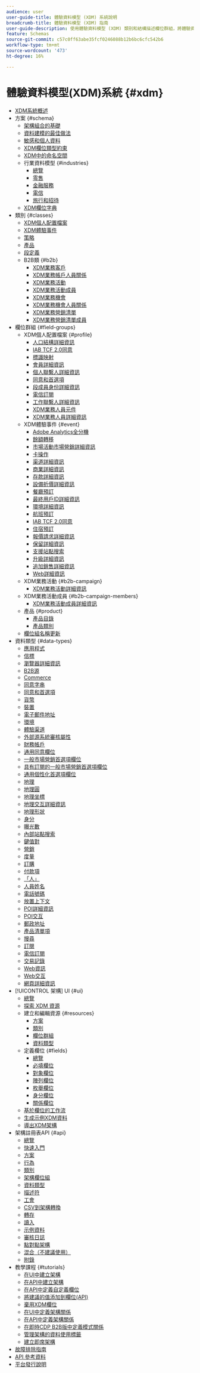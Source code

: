 ```yaml
---
audience: user
user-guide-title: 體驗資料模型 (XDM) 系統說明
breadcrumb-title: 體驗資料模型 (XDM) 指南
user-guide-description: 使用體驗資料模型 (XDM) 類別和結構描述欄位群組，將體驗資料標準化。
feature: Schemas
source-git-commit: c57c0ff63abe35fcf0246088b12b6bc6cfc542b6
workflow-type: tm+mt
source-wordcount: '473'
ht-degree: 16%

---
```



# 體驗資料模型(XDM)系統 {#xdm}

* [XDM系統概述](home.md)
* 方案 {#schema}
   * [架構組合的基礎](schema/composition.md)
   * [資料建模的最佳做法](schema/best-practices.md)
   * [敏感和個人資料](./schema/sensitive-and-personal-data.md)
   * [XDM欄位類型約束](schema/field-constraints.md)
   * [XDM中的命名空間](./schema/namespaces.md)
   * 行業資料模型 {#industries}
      * [總覽](./schema/industries/overview.md)
      * [零售](./schema/industries/retail.md)
      * [金融服務](./schema/industries/financial.md)
      * [電信](./schema/industries/telecom.md)
      * [旅行和招待](./schema/industries/travel-hospitality.md)
   * [XDM欄位字典](schema/field-dictionary.md)
* 類別 {#classes}
   * [XDM個人配置檔案](./classes/individual-profile.md)
   * [XDM體驗事件](./classes/experienceevent.md)
   * [策略](./classes/policy.md)
   * [產品](./classes/product.md)
   * [段定義](./classes/segment-definition.md)
   * B2B類 {#b2b}
      * [XDM業務客戶](./classes/b2b/business-account.md)
      * [XDM業務帳戶人員關係](./classes/b2b/business-account-person-relation.md)
      * [XDM業務活動](./classes/b2b/business-campaign.md)
      * [XDM業務活動成員](./classes/b2b/business-campaign-members.md)
      * [XDM業務機會](./classes/b2b/business-opportunity.md)
      * [XDM業務機會人員關係](./classes/b2b/business-opportunity-person-relation.md)
      * [XDM業務營銷清單](./classes/b2b/business-marketing-list.md)
      * [XDM業務營銷清單成員](./classes/b2b/business-marketing-list-members.md)
* 欄位群組 {#field-groups}
   * XDM個人配置檔案 {#profile}
      * [人口結構詳細資訊](./field-groups/profile/demographic-details.md)
      * [IAB TCF 2.0同意](./field-groups/profile/iab.md)
      * [標識映射](./field-groups/profile/identitymap.md)
      * [會員詳細資訊](./field-groups/profile/loyalty-details.md)
      * [個人聯繫人詳細資訊](./field-groups/profile/personal-contact-details.md)
      * [同意和首選項](./field-groups/profile/consents.md)
      * [段成員身份詳細資訊](./field-groups/profile/segmentation.md)
      * [電信訂閱](./field-groups/profile/telecom-subscription.md)
      * [工作聯繫人詳細資訊](./field-groups/profile/work-contact-details.md)
      * [XDM業務人員元件](./field-groups/profile/business-person-components.md)
      * [XDM業務人員詳細資訊](./field-groups/profile/business-person-details.md)
   * XDM體驗事件 {#event}
      * [Adobe Analytics全分機](./field-groups/event/analytics-full-extension.md)
      * [餘額轉移](./field-groups/event/balance-transfers.md)
      * [市場活動市場營銷詳細資訊](./field-groups/event/campaign-marketing-details.md)
      * [卡操作](./field-groups/event/card-actions.md)
      * [渠道詳細資訊](./field-groups/event/channel-details.md)
      * [商業詳細資訊](./field-groups/event/commerce-details.md)
      * [存款詳細資訊](./field-groups/event/deposit-details.md)
      * [設備折價詳細資訊](./field-groups/event/device-trade-in-details.md)
      * [餐廳預訂](./field-groups/event/dining-reservation.md)
      * [最終用戶ID詳細資訊](./field-groups/event/enduserids.md)
      * [環境詳細資訊](./field-groups/event/environment-details.md)
      * [航班預訂](./field-groups/event/flight-reservation.md)
      * [IAB TCF 2.0同意](./field-groups/event/iab.md)
      * [住宿預訂](./field-groups/event/lodging-reservation.md)
      * [報價請求詳細資訊](./field-groups/event/quote-request-details.md)
      * [保留詳細資訊](./field-groups/event/reservation-details.md)
      * [支援站點搜索](./field-groups/event/support-site-search.md)
      * [升級詳細資訊](./field-groups/event/upgrade-details.md)
      * [追加銷售詳細資訊](./field-groups/event/upsell-details.md)
      * [Web詳細資訊](./field-groups/event/web-details.md)
   * XDM業務活動 {#b2b-campaign}
      * [XDM業務活動詳細資訊](./field-groups/b2b-campaign/details.md)
   * XDM業務活動成員 {#b2b-campaign-members}
      * [XDM業務活動成員詳細資訊](./field-groups/b2b-campaign-members/details.md)
   * 產品 {#product}
      * [產品目錄](./field-groups/product/product-catalog.md)
      * [產品類別](./field-groups/product/product-category.md)
   * [欄位組名稱更新](./field-groups/name-updates.md)
* 資料類型 {#data-types}
   * [應用程式](./data-types/application.md)
   * [信標](./data-types/beacon.md)
   * [瀏覽器詳細資訊](./data-types/browser-details.md)
   * [B2B源](./data-types/b2b-source.md)
   * [Commerce](./data-types/commerce.md)
   * [同意字串](./data-types/consent-string.md)
   * [同意和首選項](./data-types/consents.md)
   * [貨幣](./data-types/currency.md)
   * [裝置](./data-types/device.md)
   * [電子郵件地址](./data-types/email-address.md)
   * [環境](./data-types/environment.md)
   * [體驗渠道](./data-types/experience-channel.md)
   * [外部源系統審核屬性](./data-types/external-source-system-audit-attributes.md)
   * [財務帳戶](./data-types/financial-account.md)
   * [通用同意欄位](./data-types/consent-field.md)
   * [一般市場營銷首選項欄位](./data-types/marketing-field.md)
   * [具有訂閱的一般市場營銷首選項欄位](./data-types/marketing-field-subscriptions.md)
   * [通用個性化首選項欄位](./data-types/personalization-field.md)
   * [地理](./data-types/geo.md)
   * [地理圓](./data-types/geo-circle.md)
   * [地理坐標](./data-types/geo-coordinates.md)
   * [地理交互詳細資訊](./data-types/geo-interaction-details.md)
   * [地理形狀](./data-types/geo-shape.md)
   * [身分](./data-types/identity.md)
   * [曝光數](./data-types/impressions.md)
   * [內部站點搜索](./data-types/internal-site-search.md)
   * [鍵值對](./data-types/key-value-pair.md)
   * [營銷](./data-types/marketing.md)
   * [度量](./data-types/measure.md)
   * [訂購](./data-types/order.md)
   * [付款項](./data-types/payment-item.md)
   * [「人」](./data-types/person.md)
   * [人員姓名](./data-types/person-name.md)
   * [電話號碼](./data-types/phone-number.md)
   * [放置上下文](./data-types/place-context.md)
   * [POI詳細資訊](./data-types/poi-details.md)
   * [POI交互](./data-types/poi-interaction.md)
   * [郵政地址](./data-types/postal-address.md)
   * [產品清單項](./data-types/product-list-item.md)
   * [搜尋](./data-types/search.md)
   * [訂閱](./data-types/subscription.md)
   * [電信訂閱](./data-types/telecom-subscription.md)
   * [交易記錄](./data-types/transaction.md)
   * [Web資訊](./data-types/web-information.md)
   * [Web交互](./data-types/web-interaction.md)
   * [網頁詳細資訊](./data-types/webpage-details.md)
* [!UICONTROL 架構] UI {#ui}
   * [總覽](./ui/overview.md)
   * [探索 XDM 資源](./ui/explore.md)
   * 建立和編輯資源 {#resources}
      * [方案](./ui/resources/schemas.md)
      * [類別](./ui/resources/classes.md)
      * [欄位群組](./ui/resources/field-groups.md)
      * [資料類型](./ui/resources/data-types.md)
   * 定義欄位 {#fields}
      * [總覽](./ui/fields/overview.md)
      * [必填欄位](./ui/fields/required.md)
      * [對象欄位](./ui/fields/object.md)
      * [陣列欄位](./ui/fields/array.md)
      * [枚舉欄位](./ui/fields/enum.md)
      * [身分欄位](./ui/fields/identity.md)
      * [關係欄位](./ui/fields/relationship.md)
   * [基於欄位的工作流](./ui/field-based-workflows.md)
   * [生成示例XDM資料](./ui/sample.md)
   * [導出XDM架構](./ui/export.md)
* 架構註冊表API {#api}
   * [總覽](api/overview.md)
   * [快速入門](api/getting-started.md)
   * [方案](api/schemas.md)
   * [行為](api/behaviors.md)
   * [類別](api/classes.md)
   * [架構欄位組](api/field-groups.md)
   * [資料類型](api/data-types.md)
   * [描述符](api/descriptors.md)
   * [工會](api/unions.md)
   * [CSV到架構轉換](api/csv-to-schema.md)
   * [轉存](api/export.md)
   * [讀入](api/import.md)
   * [示例資料](api/sample-data.md)
   * [審核日誌](api/audit-log.md)
   * [點對點架構](api/ad-hoc.md)
   * [混合（不建議使用）](api/mixins.md)
   * [附錄](api/appendix.md)
* 教學課程 {#tutorials}
   * [在UI中建立架構](tutorials/create-schema-ui.md)
   * [在API中建立架構](tutorials/create-schema-api.md)
   * [在API中定義自定義欄位](./tutorials/custom-fields-api.md)
   * [將建議的值添加到欄位(API)](tutorials/suggested-values.md)
   * [棄用XDM欄位](tutorials/field-deprecation.md)
   * [在UI中定義架構關係](tutorials/relationship-ui.md)
   * [在API中定義架構關係](tutorials/relationship-api.md)
   * [在即時CDP B2B版中定義模式關係](tutorials/relationship-b2b.md)
   * [管理架構的資料使用標籤](tutorials/labels.md)
   * [建立即席架構](tutorials/ad-hoc.md)
* [故障排除指南](troubleshooting-guide.md)
* [API 參考資料](https://www.adobe.io/experience-platform-apis/references/schema-registry/)
* [平台發行說明](https://www.adobe.com/go/platform-release-notes-en)